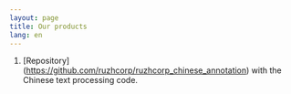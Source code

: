 ```yaml
---
layout: page
title: Our products
lang: en
---
```



1. [Repository] (https://github.com/ruzhcorp/ruzhcorp_chinese_annotation) with the Chinese text processing code.
